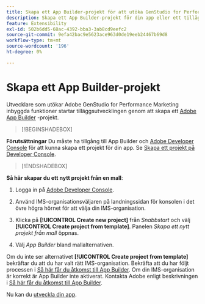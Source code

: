 ```yaml
---
title: Skapa ett App Builder-projekt för att utöka GenStudio for Performance Marketing
description: Skapa ett App Builder-projekt för din app eller ett tillägg.
feature: Extensibility
exl-id: 502b6dd5-68ac-4392-bba3-3ab8cd9eefc2
source-git-commit: 9efa42bac9e5623ace963d0de19eeb24467b69d8
workflow-type: tm+mt
source-wordcount: '196'
ht-degree: 0%

---
```


# Skapa ett App Builder-projekt

Utvecklare som utökar Adobe GenStudio for Performance Marketing inbyggda funktioner startar tilläggsutvecklingen genom att skapa ett [Adobe App Builder](https://developer.adobe.com/app-builder/) -projekt.

>[!BEGINSHADEBOX]

**Förutsättningar**
Du måste ha tillgång till App Builder och [Adobe Developer Console](https://developer.adobe.com/developer-console/) för att kunna skapa ett projekt för din app. Se [Skapa ett projekt på Developer Console](https://developer.adobe.com/app-builder/docs/getting_started/first_app#2-create-a-new-project-on-developer-console).

>[!ENDSHADEBOX]

**Så här skapar du ett nytt projekt från en mall**:

1. Logga in på [Adobe Developer Console](https://developer.adobe.com/developer-console/).

1. Använd IMS-organisationsväljaren på landningssidan för konsolen i det övre högra hörnet för att välja din IMS-organisation.

1. Klicka på **[!UICONTROL Create new project]** från _Snabbstart_ och välj **[!UICONTROL Create project from template]**. Panelen _Skapa ett nytt projekt från mall_ öppnas.

1. Välj _App Builder_ bland mallalternativen.

Om du inte ser alternativet **[!UICONTROL Create project from template]** bekräftar du att du har valt rätt IMS-organisation. Bekräfta att du har följt processen i [Så här får du åtkomst till App Builder](https://developer.adobe.com/app-builder/docs/overview/getting_access/). Om din IMS-organisation är korrekt är App Builder inte aktiverat. Kontakta Adobe enligt beskrivningen i [Så här får du åtkomst till App Builder](https://developer.adobe.com/app-builder/docs/overview/getting_access/).

Nu kan du [utveckla din app](create-app.md).
